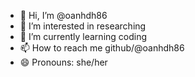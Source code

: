 - 👋 Hi, I’m @oanhdh86
- 👀 I’m interested in researching
- 🌱 I’m currently learning coding
- 📫 How to reach me github/@oanhdh86
- 😄 Pronouns: she/her

<!---
oanhdh86/oanhdh86 is a ✨ special ✨ repository because its `README.md` (this file) appears on your GitHub profile.
You can click the Preview link to take a look at your changes.
--->
